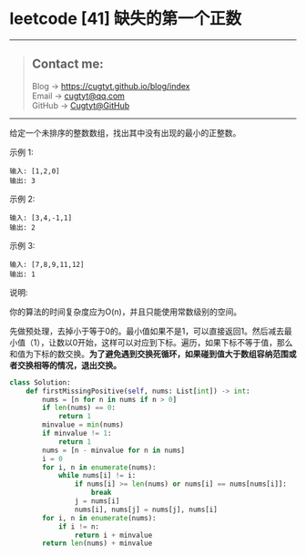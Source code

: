 # leetcode [41] 缺失的第一个正数

---
> ## Contact me:
> Blog -> <https://cugtyt.github.io/blog/index>  
> Email -> <cugtyt@qq.com>  
> GitHub -> [Cugtyt@GitHub](https://github.com/Cugtyt)

---

给定一个未排序的整数数组，找出其中没有出现的最小的正整数。

示例 1:
```
输入: [1,2,0]
输出: 3
```

示例 2:
```
输入: [3,4,-1,1]
输出: 2
```
示例 3:
```
输入: [7,8,9,11,12]
输出: 1
```

说明:

你的算法的时间复杂度应为O(n)，并且只能使用常数级别的空间。

先做预处理，去掉小于等于0的。最小值如果不是1，可以直接返回1。然后减去最小值（1），让数以0开始，这样可以对应到下标。遍历，如果下标不等于值，那么和值为下标的数交换。**为了避免遇到交换死循环，如果碰到值大于数组容纳范围或者交换相等的情况，退出交换。**

``` python
class Solution:
    def firstMissingPositive(self, nums: List[int]) -> int:
        nums = [n for n in nums if n > 0]
        if len(nums) == 0:
            return 1
        minvalue = min(nums)
        if minvalue != 1:
            return 1
        nums = [n - minvalue for n in nums]
        i = 0
        for i, n in enumerate(nums):
            while nums[i] != i:
                if nums[i] >= len(nums) or nums[i] == nums[nums[i]]:
                    break
                j = nums[i]
                nums[i], nums[j] = nums[j], nums[i]
        for i, n in enumerate(nums):
            if i != n:
                return i + minvalue
        return len(nums) + minvalue
```
